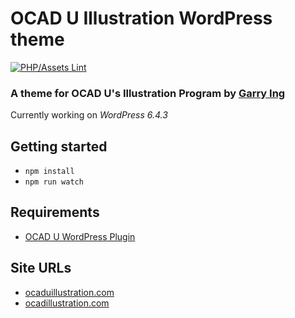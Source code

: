 # OCAD U Illustration WordPress theme
[![PHP/Assets Lint](https://github.com/garrying/OCADU-Illustration-Theme/actions/workflows/lint.yml/badge.svg)](https://github.com/garrying/OCADU-Illustration-Theme/actions/workflows/lint.yml)

### A theme for OCAD U's Illustration Program by [Garry Ing](https://garrying.com/ "Link to garrying.com")

Currently working on *WordPress 6.4.3*

## Getting started

- `npm install`
- `npm run watch`

## Requirements

* [OCAD U WordPress Plugin](https://github.com/garrying/OCADU-Illustration-Plugin)

## Site URLs

* [ocaduillustration.com](https://www.ocaduillustration.com)
* [ocadillustration.com](https://www.ocadillustration.com)
